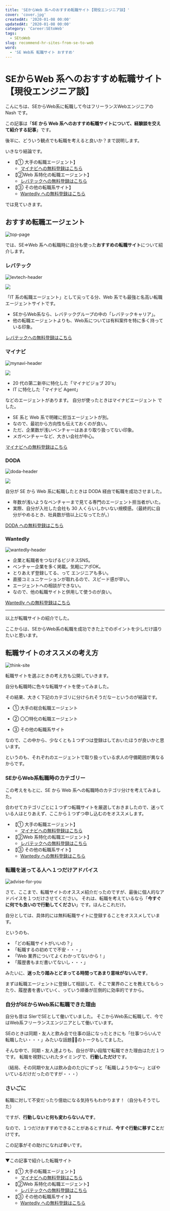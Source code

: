 ```yaml
---
title: 'SEからWeb 系へのおすすめ転職サイト【現役エンジニア談】'
cover: 'cover.jpg'
createdAt: '2020-01-08 00:00'
updatedAt: '2020-01-08 00:00'
category: 'Career:SEtoWeb'
tags:
  - SEtoWeb
slug: recommend-hr-sites-from-se-to-web
word:
  - 'SE Web系 転職サイト おすすめ'
---
```


# SEからWeb 系へのおすすめ転職サイト【現役エンジニア談】

こんにちは、SEからWeb系に転職して今はフリーランスWebエンジニアの Nash です。

この記事は「**SE から Web 系へのおすすめ転職サイトについて、経験談を交えて紹介する記事**」です。

後半に、どういう観点でも転職を考えると良いか？まで説明します。

いきなり結論です。

- 【① 大手の転職エージェント】
  - <span class="affi-custom-button"><a href="//ck.jp.ap.valuecommerce.com/servlet/referral?sid=3476840&pid=886293700" rel="nofollow"><img src="//ad.jp.ap.valuecommerce.com/servlet/gifbanner?sid=3476840&pid=886293700" height="1" width="1" border="0">マイナビへの無料登録はこちら</a></span>
- 【②Web 系特化の転職エージェント】
  - <span class="affi-custom-button"><a href="//ck.jp.ap.valuecommerce.com/servlet/referral?sid=3476840&pid=886294543" rel="nofollow"><img src="//ad.jp.ap.valuecommerce.com/servlet/gifbanner?sid=3476840&pid=886294543" height="1" width="1" border="0">レバテックへの無料登録はこちら</a></span>
- 【③ その他の転職系サイト】
  - <span class="affi-custom-button"><a href="https://www.wantedly.com/" rel="nofollow">Wantedly への無料登録はこちら</a></span>

では見ていきます。

## おすすめ転職エージェント

![top-page](./cover.jpg)

では、SE⇒Web 系への転職時に自分も使った**おすすめの転職サイト**について紹介します。

### レバテック

![levtech-header](./_levtech.jpg)

<!--  -->
<a href="//ck.jp.ap.valuecommerce.com/servlet/referral?sid=3476840&pid=886294595" rel="nofollow"><img src="//ad.jp.ap.valuecommerce.com/servlet/gifbanner?sid=3476840&pid=886294595" border="0" /></a>
<!--  -->

「IT 系の転職エージェント」として尖ってる分、Web 系でも最強と名高い転職エージェントサイトです。

- SEからWeb系なら、レバテックグループの中の「レバテックキャリア」。
- 他の転職エージェントよりも、Web系については有料案件を特に多く持っている印象。

<!--  -->
<span class="affi-custom-button"><a href="//ck.jp.ap.valuecommerce.com/servlet/referral?sid=3476840&pid=886294543" rel="nofollow"><img src="//ad.jp.ap.valuecommerce.com/servlet/gifbanner?sid=3476840&pid=886294543" height="1" width="1" border="0">レバテックへの無料登録はこちら</a></span>
<!--  -->

### マイナビ

![mynavi-header](./_mynavi.jpg)

<!--  -->
<a href="//ck.jp.ap.valuecommerce.com/servlet/referral?sid=3476840&pid=886295833" rel="nofollow"><img src="//ad.jp.ap.valuecommerce.com/servlet/gifbanner?sid=3476840&pid=886295833" border="0"></a>
<!--  -->

- 20 代の第二新卒に特化した「マイナビジョブ 20's」
- IT に特化した「マイナビ Agent」

などのエージェントがあります。
自分が使ったときはマイナビエージェント でした。

- SE 系と Web 系で明確に担当エージェントが別。
- なので、最初から方向性も伝えておくのが良い。
- ただ、企業数が浅いベンチャーはあまり取り扱ってない印象。
- メガベンチャーなど、大きい会社が中心。

<!--  -->
<span class="affi-custom-button"><a href="//ck.jp.ap.valuecommerce.com/servlet/referral?sid=3476840&pid=886293700" rel="nofollow"><img src="//ad.jp.ap.valuecommerce.com/servlet/gifbanner?sid=3476840&pid=886293700" height="1" width="1" border="0">マイナビへの無料登録はこちら</a></span>
<!--  -->

### DODA

![doda-header](./_doda.jpg)

<!--  -->
<script language="javascript" src="//ad.jp.ap.valuecommerce.com/servlet/jsbanner?sid=3476840&pid=886293695"></script><noscript><a href="//ck.jp.ap.valuecommerce.com/servlet/referral?sid=3476840&pid=886293695" rel="nofollow"><img src="//ad.jp.ap.valuecommerce.com/servlet/gifbanner?sid=3476840&pid=886293695" border="0"></a></noscript>
<!--  -->

自分が SE から Web 系に転職したときは DODA 経由で転職を成功させました。

- 年数が浅いようなベンチャーまで見てる専門のエージェント担当者がいた。
- 実際、自分が入社した会社も 30 人くらいしかいない規模感。（最終的に自分がやめるとき、社員数が倍以上になってたが。）

<!--  -->
<span class="affi-custom-button"><a href="//ck.jp.ap.valuecommerce.com/servlet/referral?sid=3476840&pid=886294707" rel="nofollow">DODA への無料登録はこちら</a></span>
<!--  -->

### Wantedly

![wantedly-header](./_wantedly.jpg)

- 企業と転職者をつなげるビジネスSNS。
- ベンチャー企業を多く掲載。気軽にアポOK。
- とりあえず登録してる、って エンジニアも多い。
- 直接コミュニケーションが取れるので、スピード感が早い。
- エージェントへの相談ができない。
- なので、他の転職サイトと併用して使うのが良い。

<!--  -->
<span class="affi-custom-button"><a href="https://www.wantedly.com/" rel="nofollow">Wantedly への無料登録はこちら</a></span>
<!--  -->

---

以上が転職サイトの紹介でした。

ここからは、SEからWeb系の転職を成功できた上でのポイントを少しだけ語りたいと思います。

## 転職サイトのオススメの考え方

![think-site](./1.jpg)

転職サイトを選ぶときの考え方も公開していきます。

自分も転職時に色々な転職サイトを使ってみました。

その結果、大きく下記のカテゴリに分けられそうだなーというのが結論です。

- ① 大手の総合転職エージェント

- ② 〇〇特化の転職エージェント

- ③ その他の転職系サイト

なので、この中から、少なくとも１つずつは登録はしておいたほうが良いかと思います。

というのも、それぞれのエージェントで取り扱っている求人の守備範囲が異なるからです。

### SEからWeb系転職時のカテゴリー

この考えをもとに、SE から Web 系への転職時のカテゴリ分けを考えてみました。

合わせてカテゴリごとに１つずつ転職サイトを厳選しておきましたので、迷っている人はとりあえず、ここから１つずつ申し込むのをオススメします。

- 【① 大手の転職エージェント】
  - <span class="affi-custom-button"><a href="//ck.jp.ap.valuecommerce.com/servlet/referral?sid=3476840&pid=886293700" rel="nofollow"><img src="//ad.jp.ap.valuecommerce.com/servlet/gifbanner?sid=3476840&pid=886293700" height="1" width="1" border="0">マイナビへの無料登録はこちら</a></span>
- 【②Web 系特化の転職エージェント】
  - <span class="affi-custom-button"><a href="//ck.jp.ap.valuecommerce.com/servlet/referral?sid=3476840&pid=886294543" rel="nofollow"><img src="//ad.jp.ap.valuecommerce.com/servlet/gifbanner?sid=3476840&pid=886294543" height="1" width="1" border="0">レバテックへの無料登録はこちら</a></span>
- 【③ その他の転職系サイト】
  - <span class="affi-custom-button"><a href="https://www.wantedly.com/" rel="nofollow">Wantedly への無料登録はこちら</a></span>

### 転職を迷ってる人へ１つだけアドバイス

![advise-for-you](./2.jpg)

さて、ここまで、転職サイトのオススメ紹介だったのですが、最後に個人的なアドバイスを１つだけさせてください。
それは、転職を考えているなら「**今すぐに何でも良いので行動してください**」です。ほんとこれだけ。

自分としては、具体的には無料転職サイトに登録することをオススメしています。

というのも、

- 「どの転職サイトがいいの？」
- 「転職するの初めてで不安・・・」
- 「Web 業界についてよくわかってないから！」
- 「履歴書もまだ書いてないし・・・」

みたいに、**迷ったり踏みとどまってる時間ってあまり意味がないんです**。

まずは転職エージェントに登録して相談して、そこで業界のことを教えてもらったり、履歴書を書いていく、っていう順番が圧倒的に効率的ですから。

### 自分がSEからWeb系に転職できた理由

自分も昔は SIerでSEとして働いていました。
そこからWeb系に転職して、今ではWeb系フリーランスエンジニアとして働いています。

SEのときは同期・友人と飲み会で仕事の話になったときにも「仕事つらいんで転職したい・・・」みたいな話題のトークもしてました。

そんな中で、同期・友人達よりも、自分が早い段階で転職できた理由はただ１つです。
転職を視野にいれたタイミングで、**行動しただけ**です。

（結局、その同期や友人は飲み会のたびにずっと「転職しようかな〜」とぼやいているだけだったのですが・・・）

### さいごに

転職に対して不安だったり億劫になる気持ちもわかります！（自分もそうでした）

ですが、**行動しないと何も変わらないんです**。

なので、１つだけおすすめできることがあるとすれば、**今すぐ行動に移すこと**だけです。

この記事がその助けになれば幸いです。

---

▼この記事で紹介した転職サイト

- 【① 大手の転職エージェント】
  - <span class="affi-custom-button"><a href="//ck.jp.ap.valuecommerce.com/servlet/referral?sid=3476840&pid=886293700" rel="nofollow"><img src="//ad.jp.ap.valuecommerce.com/servlet/gifbanner?sid=3476840&pid=886293700" height="1" width="1" border="0">マイナビへの無料登録はこちら</a></span>
- 【②Web 系特化の転職エージェント】
  - <span class="affi-custom-button"><a href="//ck.jp.ap.valuecommerce.com/servlet/referral?sid=3476840&pid=886294543" rel="nofollow"><img src="//ad.jp.ap.valuecommerce.com/servlet/gifbanner?sid=3476840&pid=886294543" height="1" width="1" border="0">レバテックへの無料登録はこちら</a></span>
- 【③ その他の転職系サイト】
  - <span class="affi-custom-button"><a href="https://www.wantedly.com/" rel="nofollow">Wantedly への無料登録はこちら</a></span>


